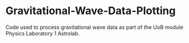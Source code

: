# Gravitational-Wave-Data-Plotting
Code used to process gravitational wave data as part of the UoB module Physics Laboratory 1 Astrolab.
